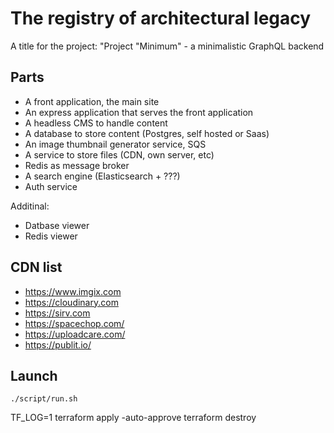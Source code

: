 # The registry of architectural legacy

A title for the project: "Project "Minimum" - a minimalistic GraphQL backend

## Parts

* A front application, the main site
* An express application that serves the front application
* A headless CMS to handle content
* A database to store content (Postgres, self hosted or Saas)
* An image thumbnail generator service, SQS
* A service to store files (CDN, own server, etc)
* Redis as message broker
* A search engine (Elasticsearch + ???)
* Auth service

Additinal:
* Datbase viewer
* Redis viewer

## CDN list

* https://www.imgix.com
* https://cloudinary.com
* https://sirv.com
* https://spacechop.com/
* https://uploadcare.com/
* https://publit.io/

## Launch

~~~
./script/run.sh
~~~

TF_LOG=1 terraform apply -auto-approve
terraform destroy
